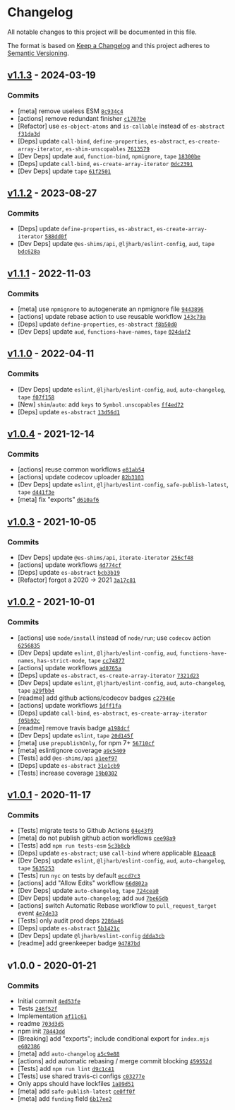 # Changelog

All notable changes to this project will be documented in this file.

The format is based on [Keep a Changelog](https://keepachangelog.com/en/1.0.0/)
and this project adheres to [Semantic Versioning](https://semver.org/spec/v2.0.0.html).

## [v1.1.3](https://github.com/es-shims/Array.prototype.keys/compare/v1.1.2...v1.1.3) - 2024-03-19

### Commits

- [meta] remove useless ESM [`8c934c4`](https://github.com/es-shims/Array.prototype.keys/commit/8c934c42c0bc0463e6061ae519b542b8a57b8137)
- [actions] remove redundant finisher [`c1707be`](https://github.com/es-shims/Array.prototype.keys/commit/c1707be47a7520b9c5d64b2e42dfe512e58d88ab)
- [Refactor] use `es-object-atoms` and `is-callable` instead of `es-abstract` [`f31da3d`](https://github.com/es-shims/Array.prototype.keys/commit/f31da3d648c01b211077dfdac43f587b4ff715f3)
- [Deps] update `call-bind`, `define-properties`, `es-abstract`, `es-create-array-iterator`, `es-shim-unscopables` [`7613579`](https://github.com/es-shims/Array.prototype.keys/commit/76135797d474d26d700101557d7cdfa0a7d34126)
- [Dev Deps] update `aud`, `function-bind`, `npmignore`, `tape` [`18300be`](https://github.com/es-shims/Array.prototype.keys/commit/18300be819d9e98897e19a4194c8fc33bd3f4daf)
- [Deps] update `call-bind`, `es-create-array-iterator` [`0dc2391`](https://github.com/es-shims/Array.prototype.keys/commit/0dc23917147f043d9c9844fd9185597df8f8e33a)
- [Dev Deps] update `tape` [`61f2501`](https://github.com/es-shims/Array.prototype.keys/commit/61f2501dd51fb3709c1005a1ee9e642b1ef5239a)

## [v1.1.2](https://github.com/es-shims/Array.prototype.keys/compare/v1.1.1...v1.1.2) - 2023-08-27

### Commits

- [Deps] update `define-properties`, `es-abstract`, `es-create-array-iterator` [`588dd0f`](https://github.com/es-shims/Array.prototype.keys/commit/588dd0f27c37862188f657be201777cda85396c3)
- [Dev Deps] update `@es-shims/api`, `@ljharb/eslint-config`, `aud`, `tape` [`bdc628a`](https://github.com/es-shims/Array.prototype.keys/commit/bdc628a62151498f515c7d09569db51ad91611da)

## [v1.1.1](https://github.com/es-shims/Array.prototype.keys/compare/v1.1.0...v1.1.1) - 2022-11-03

### Commits

- [meta] use `npmignore` to autogenerate an npmignore file [`9443896`](https://github.com/es-shims/Array.prototype.keys/commit/9443896719447d6e9f1c10a9d9e7478be0b7f0ce)
- [actions] update rebase action to use reusable workflow [`143c79a`](https://github.com/es-shims/Array.prototype.keys/commit/143c79a23f3a09badd8a051d46c83f30874c7f61)
- [Deps] update `define-properties`, `es-abstract` [`f8b50d0`](https://github.com/es-shims/Array.prototype.keys/commit/f8b50d04c1e7c287d33302de8d148c976ce874fc)
- [Dev Deps] update `aud`, `functions-have-names`, `tape` [`024daf2`](https://github.com/es-shims/Array.prototype.keys/commit/024daf2835752f8d89f4258ba021152c9c8bfbb3)

## [v1.1.0](https://github.com/es-shims/Array.prototype.keys/compare/v1.0.4...v1.1.0) - 2022-04-11

### Commits

- [Dev Deps] update `eslint`, `@ljharb/eslint-config`, `aud`, `auto-changelog`, `tape` [`f07f158`](https://github.com/es-shims/Array.prototype.keys/commit/f07f158c3048d809f63787633985090e3d073032)
- [New] `shim`/`auto`: add `keys` to `Symbol.unscopables` [`ff4ed72`](https://github.com/es-shims/Array.prototype.keys/commit/ff4ed72d47f2b9170e0d92969e53f82bd251d83b)
- [Deps] update `es-abstract` [`13d56d1`](https://github.com/es-shims/Array.prototype.keys/commit/13d56d1dea124c6d9fdec8ae136c9b675d75bd7e)

## [v1.0.4](https://github.com/es-shims/Array.prototype.keys/compare/v1.0.3...v1.0.4) - 2021-12-14

### Commits

- [actions] reuse common workflows [`e81ab54`](https://github.com/es-shims/Array.prototype.keys/commit/e81ab547a4c3db1859efc1992f39a65f7ed973f6)
- [actions] update codecov uploader [`82b3103`](https://github.com/es-shims/Array.prototype.keys/commit/82b310387b5b68837141e5b7a10947a8dbeb14f9)
- [Dev Deps] update `eslint`, `@ljharb/eslint-config`, `safe-publish-latest`, `tape` [`d441f3e`](https://github.com/es-shims/Array.prototype.keys/commit/d441f3e5cc9674cc8af64373e99c3741531a5146)
- [meta] fix "exports" [`d610af6`](https://github.com/es-shims/Array.prototype.keys/commit/d610af601934d00df02b8a74f7fc5c71ea5cb8df)

## [v1.0.3](https://github.com/es-shims/Array.prototype.keys/compare/v1.0.2...v1.0.3) - 2021-10-05

### Commits

- [Dev Deps] update `@es-shims/api`, `iterate-iterator` [`256cf48`](https://github.com/es-shims/Array.prototype.keys/commit/256cf483835a85e09d1226d283e8428041de220e)
- [actions] update workflows [`4d774cf`](https://github.com/es-shims/Array.prototype.keys/commit/4d774cfedc2cf8ff6b61edecc25b9fa3b27204b6)
- [Deps] update `es-abstract` [`bcb3b19`](https://github.com/es-shims/Array.prototype.keys/commit/bcb3b1996730189831792f00349636154747367f)
- [Refactor] forgot a 2020 -&gt; 2021 [`3a17c81`](https://github.com/es-shims/Array.prototype.keys/commit/3a17c8133aa8ec28550d6294221e1f03747b228b)

## [v1.0.2](https://github.com/es-shims/Array.prototype.keys/compare/v1.0.1...v1.0.2) - 2021-10-01

### Commits

- [actions] use `node/install` instead of `node/run`; use `codecov` action [`6256835`](https://github.com/es-shims/Array.prototype.keys/commit/625683503d84a7f7d038dccc5832089986c0d033)
- [Dev Deps] update `eslint`, `@ljharb/eslint-config`, `aud`, `functions-have-names`, `has-strict-mode`, `tape` [`cc74877`](https://github.com/es-shims/Array.prototype.keys/commit/cc74877edc242817294dd17b67b6fa6933bb8a28)
- [actions] update workflows [`ad0765a`](https://github.com/es-shims/Array.prototype.keys/commit/ad0765ae8a942977efdec53ef4e44dc13a0b1acb)
- [Deps] update `es-abstract`, `es-create-array-iterator` [`7321d23`](https://github.com/es-shims/Array.prototype.keys/commit/7321d231139ead59989012700d4547f1baec9d09)
- [Dev Deps] update `eslint`, `@ljharb/eslint-config`, `aud`, `auto-changelog`, `tape` [`a29fbb4`](https://github.com/es-shims/Array.prototype.keys/commit/a29fbb471ad4e39e776348b27f7f8c910e4d30a3)
- [readme] add github actions/codecov badges [`c27946e`](https://github.com/es-shims/Array.prototype.keys/commit/c27946e03ae4a9657229e0c7a14a7c913b6103c5)
- [actions] update workflows [`1dff1fa`](https://github.com/es-shims/Array.prototype.keys/commit/1dff1fa6fd37682f76734b38d17881516e47fe21)
- [Deps] update `call-bind`, `es-abstract`, `es-create-array-iterator` [`f05b92c`](https://github.com/es-shims/Array.prototype.keys/commit/f05b92c1113415df72481091f1aca78c08c2c440)
- [readme] remove travis badge [`a198dcf`](https://github.com/es-shims/Array.prototype.keys/commit/a198dcf6351ad92d82b62b23d218788cff5f783e)
- [Dev Deps] update `eslint`, `tape` [`20d145f`](https://github.com/es-shims/Array.prototype.keys/commit/20d145f2075d2122ddf9bce30f94ea4f1da31535)
- [meta] use `prepublishOnly`, for npm 7+ [`56710cf`](https://github.com/es-shims/Array.prototype.keys/commit/56710cf55ef6aece5b4b836086898e3b9a6df97e)
- [meta] eslintignore coverage [`a9c5409`](https://github.com/es-shims/Array.prototype.keys/commit/a9c5409d5100c8288b62a19031737e04b4b61745)
- [Tests] add `@es-shims/api` [`a1eef97`](https://github.com/es-shims/Array.prototype.keys/commit/a1eef97a03d3b1c18f75d07efe5d802951188b7e)
- [Deps] update `es-abstract` [`31e1cb9`](https://github.com/es-shims/Array.prototype.keys/commit/31e1cb9997765c801c5c0fdd57038d9e264121b2)
- [Tests] increase coverage [`19b0302`](https://github.com/es-shims/Array.prototype.keys/commit/19b0302a56b9b56d3c8950c060dd2d632fd115f7)

## [v1.0.1](https://github.com/es-shims/Array.prototype.keys/compare/v1.0.0...v1.0.1) - 2020-11-17

### Commits

- [Tests] migrate tests to Github Actions [`04e43f9`](https://github.com/es-shims/Array.prototype.keys/commit/04e43f9d172337ee2fac4f877e860cc9cb9b9936)
- [meta] do not publish github action workflows [`cee98a9`](https://github.com/es-shims/Array.prototype.keys/commit/cee98a9f099a3861745fc286935483696ce33e98)
- [Tests] add `npm run tests-esm` [`5c3b8cb`](https://github.com/es-shims/Array.prototype.keys/commit/5c3b8cbafd9ca9b4e914783bf6a0cbfca879b314)
- [Deps] update `es-abstract`; use `call-bind` where applicable [`81eaac8`](https://github.com/es-shims/Array.prototype.keys/commit/81eaac85e0cee4dda84cf6de9d8f599b82eb2d4a)
- [Dev Deps] update `eslint`, `@ljharb/eslint-config`, `aud`, `auto-changelog`, `tape` [`5635253`](https://github.com/es-shims/Array.prototype.keys/commit/563525361b28c74f7fc62190e0054db6d69a3936)
- [Tests] run `nyc` on tests by default [`eccd7c3`](https://github.com/es-shims/Array.prototype.keys/commit/eccd7c36bbd71e58d00bb36d8035d4dd1ea649c1)
- [actions] add "Allow Edits" workflow [`66d802a`](https://github.com/es-shims/Array.prototype.keys/commit/66d802a99fbf38fcb1ba1a0e0e46ddb382a8280c)
- [Dev Deps] update `auto-changelog`, `tape` [`724cea0`](https://github.com/es-shims/Array.prototype.keys/commit/724cea035d6aa23950841fe519cb08ea29e95586)
- [Dev Deps] update `auto-changelog`; add `aud` [`7be65db`](https://github.com/es-shims/Array.prototype.keys/commit/7be65dbf7c77f02558c49068178a582d663a62e4)
- [actions] switch Automatic Rebase workflow to `pull_request_target` event [`4e7de33`](https://github.com/es-shims/Array.prototype.keys/commit/4e7de33eaefd88aa91564715263df0126edcdf35)
- [Tests] only audit prod deps [`2286a46`](https://github.com/es-shims/Array.prototype.keys/commit/2286a46d5e6fba38a9ad971dbd14fe073c1ce0d6)
- [Deps] update `es-abstract` [`5b1421c`](https://github.com/es-shims/Array.prototype.keys/commit/5b1421c26dc32c00e04a60ffc3c8dacd3618e34f)
- [Dev Deps] update `@ljharb/eslint-config` [`ddda3cb`](https://github.com/es-shims/Array.prototype.keys/commit/ddda3cb466af2ddc028eb163bfe62c4a6b842442)
- [readme] add greenkeeper badge [`94787bd`](https://github.com/es-shims/Array.prototype.keys/commit/94787bd405da5d17f6058d6dfa36076874332f67)

## v1.0.0 - 2020-01-21

### Commits

- Initial commit [`4ed53fe`](https://github.com/es-shims/Array.prototype.keys/commit/4ed53fef9e4147b87fab7887f643070935cd7633)
- Tests [`246f52f`](https://github.com/es-shims/Array.prototype.keys/commit/246f52fbd095088373a983e97bec975e649f4e5b)
- Implementation [`af11c61`](https://github.com/es-shims/Array.prototype.keys/commit/af11c6143a1dca8c27a261c9a9c9e142dba8a9e6)
- readme [`703d3d5`](https://github.com/es-shims/Array.prototype.keys/commit/703d3d553c75583a139433ead952d4c1aeccbb01)
- npm init [`78443dd`](https://github.com/es-shims/Array.prototype.keys/commit/78443ddede7da0f3e483d140b3f736ee7c366ccc)
- [Breaking] add "exports"; include conditional export for `index.mjs` [`e602386`](https://github.com/es-shims/Array.prototype.keys/commit/e60238640e79d0aa3e5b2ef2758d4a74fc28facf)
- [meta] add `auto-changelog` [`a5c9e88`](https://github.com/es-shims/Array.prototype.keys/commit/a5c9e880f266a7d12d96ec7204219c14843f0570)
- [actions] add automatic rebasing / merge commit blocking [`459552d`](https://github.com/es-shims/Array.prototype.keys/commit/459552d1f69fe6556f7ae3222d75cd9b368ed0cf)
- [Tests] add `npm run lint` [`d9c1c41`](https://github.com/es-shims/Array.prototype.keys/commit/d9c1c41e2949453f4a8a60aa7f4aed4d776b3d3f)
- [Tests] use shared travis-ci configs [`c03277e`](https://github.com/es-shims/Array.prototype.keys/commit/c03277ec9fc2766e458f4bfe031a3876924bd52a)
- Only apps should have lockfiles [`1a89d51`](https://github.com/es-shims/Array.prototype.keys/commit/1a89d519dfc5b3e60019404e7c3cbc60e73f28f3)
- [meta] add `safe-publish-latest` [`ce0ff0f`](https://github.com/es-shims/Array.prototype.keys/commit/ce0ff0fd7bb25cd8a22daec8d646985a7ce1ec79)
- [meta] add `funding` field [`6b17ee2`](https://github.com/es-shims/Array.prototype.keys/commit/6b17ee21ae47e89dff338674ccde8bba434980c2)
